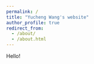 ```yaml
---
permalink: /
title: "Yucheng Wang's website"
author_profile: true
redirect_from: 
  - /about/
  - /about.html
---
```


Hello!
